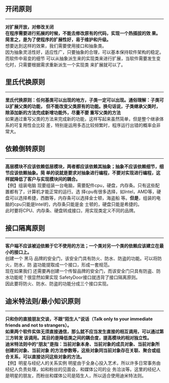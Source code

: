 ## 开闭原则
***
**对扩展开放，对修改关闭** <br/>
**在程序需要进行拓展的时候，不能去修改原有的代码，实现一个热插拔的效
果。简言之，是为了使程序的扩展性好，易于维护和升级。**<br/>
想要达到这样的效果，我们需要使用接口和抽象类。<br/>
因为抽象灵活性好，适应性广，只要抽象的合理，可以基本保持软件架构的稳定。而软件中易变的细节
可以从抽象派生来的实现类来进行扩展，当软件需要发生变化时，只需要根据需求重新派生一个实现类
来扩展就可以了。
## 里氏代换原则
***
**里氏代换原则：任何基类可以出现的地方，子类一定可以出现。通俗理解：子类可以扩展父类的功能，
但不能改变父类原有的功能。换句话说，子类继承父类时，除添加新的方法完成新增功能外，尽量不要
重写父类的方法**<br/>
如果通过重写父类的方法来完成新的功能，这样写起来虽然简单，但是整个继承体系的可复用性会比较
差，特别是运用多态比较频繁时，程序运行出错的概率会非常大。
## 依赖倒转原则
***
**高层模块不应该依赖低层模块，两者都应该依赖其抽象；抽象不应该依赖细节，细节应该依赖抽象。简
单的说就是要求对抽象进行编程，不要对实现进行编程，这样就降低了客户与实现模块间的耦合。**<br/>
【例】组装电脑
现要组装一台电脑，需要配件cpu，硬盘，内存条。只有这些配置都有了，计算机才能正常的运行。选
择cpu有很多选择，如Intel，AMD等，硬盘可以选择希捷，西数等，内存条可以选择金士顿，海盗船
等。**但是**，组装的电脑的cpu只能是Intel的，内存条只能是金 士顿的，硬盘只能是希捷的。<br/>
此时要将CPU、内存条、硬盘转成接口，用实现类定义不同的品牌。
## 接口隔离原则
***
**客户端不应该被迫依赖于它不使用的方法；一个类对另一个类的依赖应该建立在最小的接口上。**<br/>
创建一个 黑马 品牌的安全门，该安全门具有防火、防水、防盗的功能。可以将防火，防水，防
盗功能提取成一个接口，形成一套规范。<br/>
现在如果我们 还需要再创建一个传智品牌的安全门，而该安全门只具有防盗、防水功能呢？很显然如果实现
SafetyDoor接口就违背了接口隔离原则。<br/>
因此要将防火、防水、防盗的功能分成三个接口实现。
## 迪米特法则/最小知识原则
***
**只和你的直接朋友交谈，不跟“陌生人”说话（Talk only to your immediate friends and
not to strangers）。**<br/>
**如果两个软件实体无须直接通信，那么就不应当发生直接的相互调用，可以通过第三方转发
该调用。其目的是降低类之间的耦合度，提高模块的相对独立性。**<br/>
**迪米特法则中的“朋友”是指：当前对象本身、当前对象的成员对象、当前对象所创建的对象、当前对象
的方法参数等，这些对象同当前对象存在关联、聚合或组合关系，可以直接访问这些对象的方法。**<br/>
【例】明星与经纪人的关系实例
明星由于全身心投入艺术，所以许多日常事务由经纪人负责处理，如和粉丝的见面会，和媒体公司的业
务洽淡等。这里的经纪人是明星的朋友，而粉丝和媒体公司是陌生人，所以适合使用迪米特法则。
